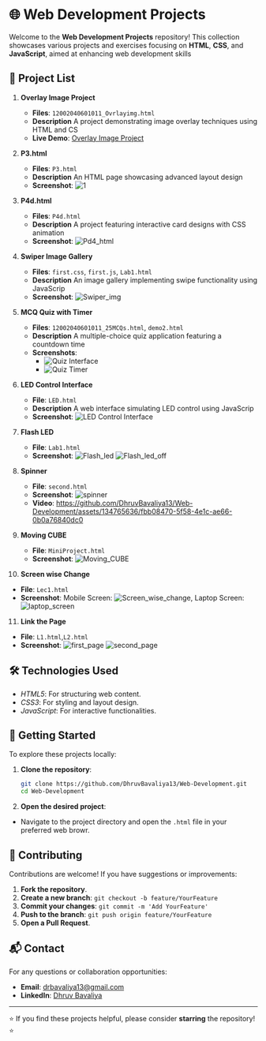 # 🌐 Web Development Projects
Welcome to the **Web Development Projects** repository! This collection showcases various projects and exercises focusing on **HTML**, **CSS**, and **JavaScript**, aimed at enhancing web development skills

## 📁 Project List

1. **Overlay Image Project**
   - **Files**: `12002040601011_Ovrlayimg.html`
   - **Description** A project demonstrating image overlay techniques using HTML and CS
   - **Live Demo**: [Overlay Image Project](https://overlayimg.tiiny.site)

2. **P3.html**
   - **Files**: `P3.html`
   - **Description** An HTML page showcasing advanced layout design
   - **Screenshot**: ![1](https://github.com/user-attachments/assets/de176e21-fb63-4874-b184-089106205d27)

3. **P4d.html**
   - **Files**: `P4d.html`
   - **Description** A project featuring interactive card designs with CSS animation
   - **Screenshot**: ![Pd4_html](https://github.com/user-attachments/assets/2f7cdda7-bbfe-40f1-b3cd-8bf433cefd7d)

4. **Swiper Image Gallery**
   - **Files**: `first.css`, `first.js`, `Lab1.html`
   - **Description** An image gallery implementing swipe functionality using JavaScrip
   - **Screenshot**: ![Swiper_img](https://github.com/user-attachments/assets/db210ddb-528b-4771-b10d-4ef41a669adb)

5. **MCQ Quiz with Timer**
   - **Files**: `12002040601011_25MCQs.html`, `demo2.html`
   - **Description** A multiple-choice quiz application featuring a countdown time
   - **Screenshots**: 
     - ![Quiz Interface](https://github.com/user-attachments/assets/6f3b8d30-0ee9-4c90-989a-7634e606af9f)
     - ![Quiz Timer](https://github.com/user-attachments/assets/4a47f83b-06ff-499e-bf60-4d17896c468e)

6. **LED Control Interface**
   - **File**: `LED.html`
   - **Description** A web interface simulating LED control using JavaScrip
   - **Screenshot**: ![LED Control Interface](https://github.com/user-attachments/assets/d7e223b7-8566-43ec-a919-c96063e62b46)

7. **Flash LED**
   - **File**: `Lab1.html`
   - **Screenshot**: ![Flash_led](https://github.com/user-attachments/assets/ab40cefe-102d-43db-9cfa-ecae0ee7e0b9) ![Flash_led_off](https://github.com/user-attachments/assets/1d2a0e2c-f381-4c58-8473-53170985016c)

8. **Spinner**
   - **File**: `second.html`
   - **Screenshot**: ![spinner](https://github.com/user-attachments/assets/153e60a4-a7e7-41b3-b6cd-02114a3c933c)
   - **Video**: https://github.com/DhruvBavaliya13/Web-Development/assets/134765636/fbb08470-5f58-4e1c-ae66-0b0a76840dc0

9. **Moving CUBE**
   - **File**: `MiniProject.html`
   - **Screenshot**: ![Moving_CUBE](https://github.com/user-attachments/assets/9e2c719a-3462-4afc-9d59-a4b6645650e6)

10. **Screen wise Change**
   - **File**: `Lec1.html`
   - **Screenshot**: Mobile Screen: ![Screen_wise_change](https://github.com/user-attachments/assets/d93a0f84-8dd8-4578-bd2f-336eaaf4ab43), Laptop Screen: ![laptop_screen](https://github.com/user-attachments/assets/83327341-0160-4946-988e-c035e3ec8fa0)

11. **Link the Page**
   - **File**: `L1.html`,`L2.html`
   - **Screenshot**: ![first_page](https://github.com/user-attachments/assets/633b01a4-d342-4596-b6f2-3818a870646e) ![second_page](https://github.com/user-attachments/assets/44d239f9-e078-4de9-9006-78b350f959ce)

## 🛠️ Technologies Used

- *HTML5*: For structuring web content.
- *CSS3*: For styling and layout design.
- *JavaScript*: For interactive functionalities.

## 🚀 Getting Started

To explore these projects locally:

1. **Clone the repository**:
   ```bash
   git clone https://github.com/DhruvBavaliya13/Web-Development.git
   cd Web-Development
   ```

2. **Open the desired project**:
  - Navigate to the project directory and open the `.html` file in your preferred web browr.

## 🤝 Contributing

Contributions are welcome! If you have suggestions or improvements:

1. **Fork the repository**.
2. **Create a new branch**: `git checkout -b feature/YourFeature`
3. **Commit your changes**: `git commit -m 'Add YourFeature'`
4. **Push to the branch**: `git push origin feature/YourFeature`
5. **Open a Pull Request**.

## 📬 Contact

For any questions or collaboration opportunities:

- **Email**: [drbavaliya13@gmail.com](mailto:drbavaliya13@gmail.com)
- **LinkedIn**: [Dhruv Bavaliya](https://www.linkedin.com/in/dhruv-bavaliya-1059381b8/)

---

⭐ If you find these projects helpful, please consider **starring** the repository! ⭐
